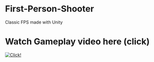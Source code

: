 # First-Person-Shooter
Classic FPS made with Unity

# Watch Gameplay video here (click)
[![Click!](https://user-images.githubusercontent.com/23034890/41922245-4fbf2a5a-796d-11e8-8df9-12ea80462e67.jpg)](https://www.youtube.com/watch?v=iMl9PAI3sng)


